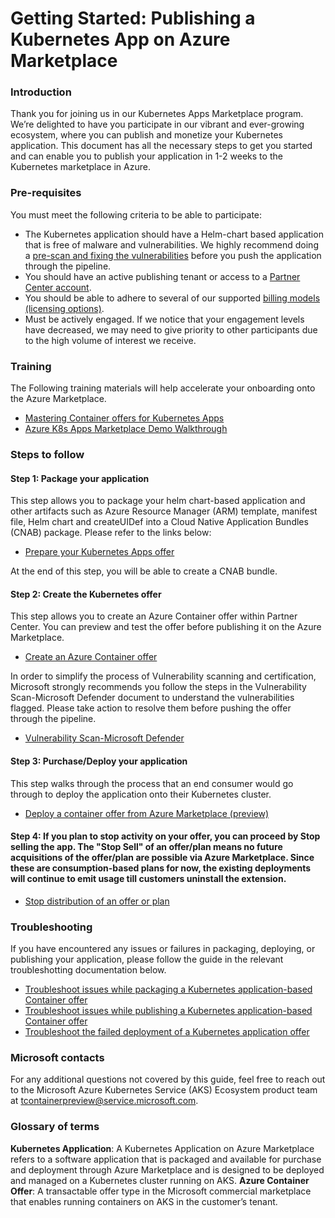 # Getting Started: Publishing a Kubernetes App on Azure Marketplace

### Introduction
Thank you for joining us in our Kubernetes Apps Marketplace program. We’re delighted to have you participate in our vibrant and ever-growing ecosystem, where you can publish and monetize your Kubernetes application. This document has all the necessary steps to get you started and can enable you to publish your application in 1-2 weeks to the Kubernetes marketplace in Azure.

### Pre-requisites
You must meet the following criteria to be able to participate:
* The Kubernetes application should have a Helm-chart based application that is free of malware and vulnerabilities. We highly recommend doing a [pre-scan and fixing the vulnerabilities](https://github.com/bobmital/kubernetes-offer-samples/blob/05611a5c6485db980fe27fb8999af728382b547d/getting-started/Vulnerability-Scan.md) before you push the application through the pipeline.
* You should have an active publishing tenant or access to a [Partner Center account](https://learn.microsoft.com/en-us/partner-center/overview).
* You should be able to adhere to several of our supported [billing models (licensing options)](https://learn.microsoft.com/en-us/partner-center/marketplace/marketplace-containers). 
* Must be actively engaged. If we notice that your engagement levels have decreased, we may need to give priority to other participants due to the high volume of interest we receive.

### Training
The Following training materials will help accelerate your onboarding onto the Azure Marketplace.
* [Mastering Container offers for Kubernetes Apps](https://microsoft.github.io/Mastering-the-Marketplace/container/)
* [Azure K8s Apps Marketplace Demo Walkthrough](https://www.youtube.com/watch?v=_6yGXUND43s)


### Steps to follow
#### Step 1: Package your application
This step allows you to package your helm chart-based application and other artifacts such as Azure Resource Manager (ARM) template, manifest file, Helm chart and createUIDef into a Cloud Native Application Bundles (CNAB) package. Please refer to the links below:
* [Prepare your Kubernetes Apps offer](https://learn.microsoft.com/en-us/partner-center/marketplace/azure-container-technical-assets-kubernetes?tabs=windows)

At the end of this step, you will be able to create a CNAB bundle.

#### Step 2: Create the Kubernetes offer
This step allows you to create an Azure Container offer within Partner Center. You can preview and test the offer before publishing it on the Azure Marketplace.
* [Create an Azure Container offer](https://learn.microsoft.com/en-us/partner-center/marketplace/azure-container-offer-setup)

In order to simplify the process of Vulnerability scanning and certification, Microsoft strongly recommends you follow the steps in the Vulnerability Scan-Microsoft Defender document to understand the vulnerabilities flagged. Please take action to resolve them before pushing the offer through the pipeline.
* [Vulnerability Scan-Microsoft Defender](https://github.com/bobmital/kubernetes-offer-samples/blob/main/getting-started/Vulnerability-Scan.md)

#### Step 3: Purchase/Deploy your application
This step walks through the process that an end consumer would go through to deploy the application onto their Kubernetes cluster.
* [Deploy a container offer from Azure Marketplace (preview)](https://learn.microsoft.com/en-us/azure/aks/deploy-marketplace)

#### Step 4: If you plan to stop activity on your offer, you can proceed by Stop selling the app. The "Stop Sell" of an offer/plan means no future acquisitions of the offer/plan are possible via Azure Marketplace. Since these are consumption-based plans for now, the existing deployments will continue to emit usage till customers uninstall the extension.
* [Stop distribution of an offer or plan](https://learn.microsoft.com/en-us/partner-center/marketplace/update-existing-offer#stop-distribution-of-an-offer-or-plan)

### Troubleshooting
If you have encountered any issues or failures in packaging, deploying, or publishing your application, please follow the guide in the relevant troubleshotting documentation below.
* [Troubleshoot issues while packaging a Kubernetes application-based Container offer](https://learn.microsoft.com/en-us/partner-center/marketplace/azure-container-packaging-troubleshoot)
* [Troubleshoot issues while publishing a Kubernetes application-based Container offer](https://learn.microsoft.com/en-us/partner-center/marketplace/azure-container-troubleshoot)
* [Troubleshoot the failed deployment of a Kubernetes application offer](https://learn.microsoft.com/en-us/troubleshoot/azure/azure-kubernetes/troubleshoot-failed-kubernetes-deployment-offer)

### Microsoft contacts
For any additional questions not covered by this guide, feel free to reach out to the Microsoft Azure Kubernetes Service (AKS) Ecosystem product team at tcontainerpreview@service.microsoft.com.

### Glossary of terms
**Kubernetes Application**: A Kubernetes Application on Azure Marketplace refers to a software application that is packaged and available for purchase and deployment through Azure Marketplace and is designed to be deployed and managed on a Kubernetes cluster running on AKS.
**Azure Container Offer**: A transactable offer type in the Microsoft commercial marketplace that enables running containers on AKS in the customer’s tenant.
